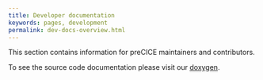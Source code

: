 ```yaml
---
title: Developer documentation
keywords: pages, development
permalink: dev-docs-overview.html
---
```


This section contains information for preCICE maintainers and contributors.

To see the source code documentation please visit our [doxygen](https://precice.org/doxygen/).
